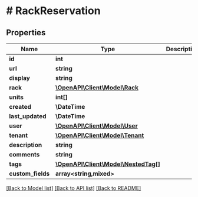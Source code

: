 # # RackReservation

## Properties

Name | Type | Description | Notes
------------ | ------------- | ------------- | -------------
**id** | **int** |  | [readonly]
**url** | **string** |  | [readonly]
**display** | **string** |  | [readonly]
**rack** | [**\OpenAPI\Client\Model\Rack**](Rack.md) |  |
**units** | **int[]** |  |
**created** | **\DateTime** |  | [readonly]
**last_updated** | **\DateTime** |  | [readonly]
**user** | [**\OpenAPI\Client\Model\User**](User.md) |  |
**tenant** | [**\OpenAPI\Client\Model\Tenant**](Tenant.md) |  | [optional]
**description** | **string** |  |
**comments** | **string** |  | [optional]
**tags** | [**\OpenAPI\Client\Model\NestedTag[]**](NestedTag.md) |  | [optional]
**custom_fields** | **array<string,mixed>** |  | [optional]

[[Back to Model list]](../../README.md#models) [[Back to API list]](../../README.md#endpoints) [[Back to README]](../../README.md)
